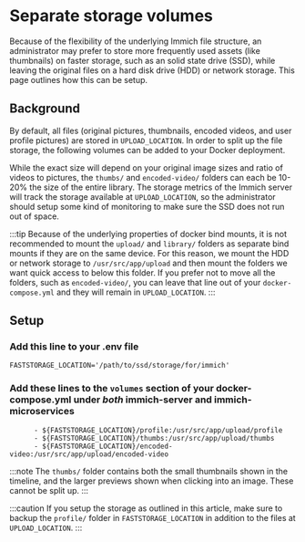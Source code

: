 # Separate storage volumes

Because of the flexibility of the underlying Immich file structure, an administrator may prefer to store more frequently used assets (like thumbnails) on faster storage, such as an solid state drive (SSD),
while leaving the original files on a hard disk drive (HDD) or network storage.
This page outlines how this can be setup.

## Background

By default, all files (original pictures, thumbnails, encoded videos, and user profile pictures) are stored in `UPLOAD_LOCATION`.
In order to split up the file storage, the following volumes can be added to your Docker deployment.

While the exact size will depend on your original image sizes and ratio of videos to pictures, the `thumbs/` and `encoded-video/` folders can each be 10-20% the size of the entire library. The storage metrics of the Immich server will track the storage available at `UPLOAD_LOCATION`,
so the administrator should setup some kind of monitoring to make sure the SSD does not run out of space.

:::tip
Because of the underlying properties of docker bind mounts, it is not recommended to mount the `upload/` and `library/` folders as separate bind mounts if they are on the same device.
For this reason, we mount the HDD or network storage to `/usr/src/app/upload` and then mount the folders we want quick access to below this folder.
If you prefer not to move all the folders, such as `encoded-video/`, you can leave that line out of your `docker-compose.yml` and they will remain in `UPLOAD_LOCATION`.
:::

## Setup

### Add this line to your .env file

```title='.env'
FASTSTORAGE_LOCATION='/path/to/ssd/storage/for/immich'
```

### Add these lines to the `volumes` section of your docker-compose.yml under _both_ immich-server and immich-microservices

```title='docker-compose.yml'
      - ${FASTSTORAGE_LOCATION}/profile:/usr/src/app/upload/profile
      - ${FASTSTORAGE_LOCATION}/thumbs:/usr/src/app/upload/thumbs
      - ${FASTSTORAGE_LOCATION}/encoded-video:/usr/src/app/upload/encoded-video
```

:::note
The `thumbs/` folder contains both the small thumbnails shown in the timeline, and the larger previews shown when clicking into an image. These cannot be split up.
:::

:::caution
If you setup the storage as outlined in this article, make sure to backup the `profile/` folder in `FASTSTORAGE_LOCATION` in addition to the files at `UPLOAD_LOCATION`.
:::
